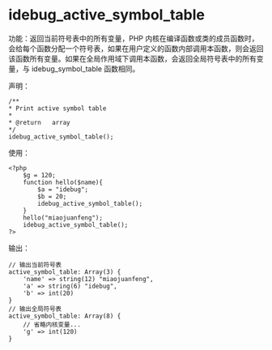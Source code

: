 # idebug\_active\_symbol\_table

功能：返回当前符号表中的所有变量，PHP 内核在编译函数或类的成员函数时，会给每个函数分配一个符号表，如果在用户定义的函数内部调用本函数，则会返回该函数所有变量。如果在全局作用域下调用本函数，会返回全局符号表中的所有变量，与 idebug\_symbol\_table 函数相同。

声明：

```
/**
* Print active symbol table
*
* @return   array
*/
idebug_active_symbol_table();
```

使用：

```
<?php
    $g = 120;
    function hello($name){
        $a = "idebug";
        $b = 20;
        idebug_active_symbol_table();
    }
    hello("miaojuanfeng");
    idebug_active_symbol_table();
?>
```

输出：

```
// 输出当前符号表
active_symbol_table: Array(3) { 
    'name' => string(12) "miaojuanfeng", 
    'a' => string(6) "idebug", 
    'b' => int(20)
}
// 输出全局符号表
active_symbol_table: Array(8) { 
    // 省略内核变量...
    'g' => int(120)
}
```



